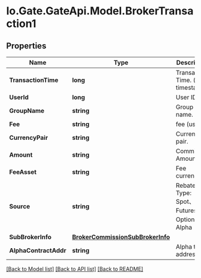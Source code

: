 
# Io.Gate.GateApi.Model.BrokerTransaction1

## Properties

Name | Type | Description | Notes
------------ | ------------- | ------------- | -------------
**TransactionTime** | **long** | Transaction Time. (unix timestamp). | [optional] 
**UserId** | **long** | User ID. | [optional] 
**GroupName** | **string** | Group name. | [optional] 
**Fee** | **string** | fee (usdt). | [optional] 
**CurrencyPair** | **string** | Currency pair. | [optional] 
**Amount** | **string** | Commission Amount. | [optional] 
**FeeAsset** | **string** | Fee currency. | [optional] 
**Source** | **string** | Rebate Type: Spot、Futures、Options.、Alpha | [optional] 
**SubBrokerInfo** | [**BrokerCommissionSubBrokerInfo**](BrokerCommissionSubBrokerInfo.md) |  | [optional] 
**AlphaContractAddr** | **string** | Alpha token address | [optional] 

[[Back to Model list]](../README.md#documentation-for-models)
[[Back to API list]](../README.md#documentation-for-api-endpoints)
[[Back to README]](../README.md)
